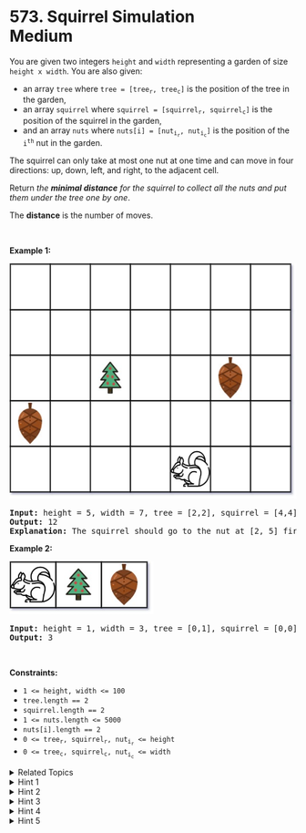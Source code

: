 
# 573. Squirrel Simulation<br> Medium

<p>You are given two integers <code>height</code> and <code>width</code> representing a garden of size <code>height x width</code>. You are also given:</p>

<ul>
	<li>an array <code>tree</code> where <code>tree = [tree<sub>r</sub>, tree<sub>c</sub>]</code> is the position of the tree in the garden,</li>
	<li>an array <code>squirrel</code> where <code>squirrel = [squirrel<sub>r</sub>, squirrel<sub>c</sub>]</code> is the position of the squirrel in the garden,</li>
	<li>and an array <code>nuts</code> where <code>nuts[i] = [nut<sub>i<sub>r</sub></sub>, nut<sub>i<sub>c</sub></sub>]</code> is the position of the <code>i<sup>th</sup></code> nut in the garden.</li>
</ul>

<p>The squirrel can only take at most one nut at one time and can move in four directions: up, down, left, and right, to the adjacent cell.</p>

<p>Return <em>the <strong>minimal distance</strong> for the squirrel to collect all the nuts and put them under the tree one by one</em>.</p>

<p>The <strong>distance</strong> is the number of moves.</p>

<p>&nbsp;</p>
<p><strong class="example">Example 1:</strong></p>
<img alt="" src="./assets/image1.jpg" style="width: 573px; height: 413px;" />
<pre>
<strong>Input:</strong> height = 5, width = 7, tree = [2,2], squirrel = [4,4], nuts = [[3,0], [2,5]]
<strong>Output:</strong> 12
<strong>Explanation:</strong> The squirrel should go to the nut at [2, 5] first to achieve a minimal distance.
</pre>

<p><strong class="example">Example 2:</strong></p>
<img alt="" src="./assets/image2.jpg" style="width: 253px; height: 93px;" />
<pre>
<strong>Input:</strong> height = 1, width = 3, tree = [0,1], squirrel = [0,0], nuts = [[0,2]]
<strong>Output:</strong> 3
</pre>

<p>&nbsp;</p>
<p><strong>Constraints:</strong></p>

<ul>
	<li><code>1 &lt;= height, width &lt;= 100</code></li>
	<li><code>tree.length == 2</code></li>
	<li><code>squirrel.length == 2</code></li>
	<li><code>1 &lt;= nuts.length &lt;= 5000</code></li>
	<li><code>nuts[i].length == 2</code></li>
	<li><code>0 &lt;= tree<sub>r</sub>, squirrel<sub>r</sub>, nut<sub>i<sub>r</sub></sub> &lt;= height</code></li>
	<li><code>0 &lt;= tree<sub>c</sub>, squirrel<sub>c</sub>, nut<sub>i<sub>c</sub></sub> &lt;= width</code></li>
</ul>


<details>

<summary> Related Topics </summary>

-	`Array`
-	`Math`

</details>


<details>
<summary> Hint 1 </summary>
Will Brute force solution works here? What will be its complexity?
</details>

<details>
<summary> Hint 2 </summary>
Brute force definitely won't work here. Think of some simple solution. Take some example and make some observations.
</details>

<details>
<summary> Hint 3 </summary>
Will order of nuts traversed by squirrel is important or only first nut traversed by squirrel is important?
</details>

<details>
<summary> Hint 4 </summary>
Are there some paths which squirrel have to cover in any case? If yes, what are they?
</details>

<details>
<summary> Hint 5 </summary>
Did you notice only first nut traversed by squirrel matters? Obviously squirrel will choose first nut which will result in minimum distance.
</details>